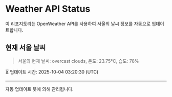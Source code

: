 
# Weather API Status

이 리포지토리는 OpenWeather API를 사용하여 서울의 날씨 정보를 자동으로 업데이트합니다.

## 현재 서울 날씨
> 서울의 현재 날씨: overcast clouds, 온도: 23.75°C, 습도: 78%

⏳ 업데이트 시간: 2025-10-04 03:20:30 (UTC)

---
자동 업데이트 봇에 의해 관리됩니다.
